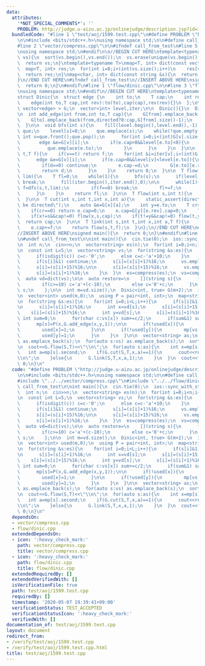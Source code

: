 ```yaml
---
data:
  attributes:
    '*NOT_SPECIAL_COMMENTS*': ''
    PROBLEM: http://judge.u-aizu.ac.jp/onlinejudge/description.jsp?id=1599
  bundledCode: "#line 1 \"test/aoj/1599.test.cpp\"\n#define PROBLEM \"http://judge.u-aizu.ac.jp/onlinejudge/description.jsp?id=1599\"\
    \n\n#include <bits/stdc++.h>\nusing namespace std;\n\n#define call_from_test\n\
    #line 2 \"vector/compress.cpp\"\n\n#ifndef call_from_test\n#line 5 \"vector/compress.cpp\"\
    \nusing namespace std;\n#endif\n\n//BEGIN CUT HERE\ntemplate<typename V>\nV compress(V\
    \ vs){\n  sort(vs.begin(),vs.end());\n  vs.erase(unique(vs.begin(),vs.end()),vs.end());\n\
    \  return vs;\n}\ntemplate<typename T>\nmap<T, int> dict(const vector<T> &vs){\n\
    \  map<T, int> res;\n  for(int i=0;i<(int)vs.size();i++)\n    res[vs[i]]=i;\n\
    \  return res;\n}\nmap<char, int> dict(const string &s){\n  return dict(vector<char>(s.begin(),s.end()));\n\
    }\n//END CUT HERE\n#ifndef call_from_test\n//INSERT ABOVE HERE\nsigned main(){\n\
    \  return 0;\n}\n#endif\n#line 1 \"flow/dinic.cpp\"\n\n#line 3 \"flow/dinic.cpp\"\
    \nusing namespace std;\n#endif\n//BEGIN CUT HERE\ntemplate<typename T,bool directed>\n\
    struct Dinic{\n  struct edge {\n    int to;\n    T cap;\n    int rev;\n    edge(){}\n\
    \    edge(int to,T cap,int rev):to(to),cap(cap),rev(rev){}\n  };\n\n  vector<\
    \ vector<edge> > G;\n  vector<int> level,iter;\n\n  Dinic(){}\n  Dinic(int n):G(n),level(n),iter(n){}\n\
    \n  int add_edge(int from,int to,T cap){\n    G[from].emplace_back(to,cap,G[to].size());\n\
    \    G[to].emplace_back(from,directed?0:cap,G[from].size()-1);\n    return G[to].back().rev;\n\
    \  }\n\n  void bfs(int s){\n    fill(level.begin(),level.end(),-1);\n    queue<int>\
    \ que;\n    level[s]=0;\n    que.emplace(s);\n    while(!que.empty()){\n     \
    \ int v=que.front();que.pop();\n      for(int i=0;i<(int)G[v].size();i++){\n \
    \       edge &e=G[v][i];\n        if(e.cap>0&&level[e.to]<0){\n          level[e.to]=level[v]+1;\n\
    \          que.emplace(e.to);\n        }\n      }\n    }\n  }\n\n  T dfs(int v,int\
    \ t,T f){\n    if(v==t) return f;\n    for(int &i=iter[v];i<(int)G[v].size();i++){\n\
    \      edge &e=G[v][i];\n      if(e.cap>0&&level[v]<level[e.to]){\n        T d=dfs(e.to,t,min(f,e.cap));\n\
    \        if(d==0) continue;\n        e.cap-=d;\n        G[e.to][e.rev].cap+=d;\n\
    \        return d;\n      }\n    }\n    return 0;\n  }\n\n  T flow(int s,int t,T\
    \ lim){\n    T fl=0;\n    while(1){\n      bfs(s);\n      if(level[t]<0||lim==0)\
    \ break;\n      fill(iter.begin(),iter.end(),0);\n\n      while(1){\n        T\
    \ f=dfs(s,t,lim);\n        if(f==0) break;\n        fl+=f;\n        lim-=f;\n\
    \      }\n    }\n    return fl;\n  }\n\n  T flow(int s,int t){\n    return flow(s,t,numeric_limits<T>::max()/2);\n\
    \  }\n\n  T cut(int s,int t,int x,int a){\n    static_assert(directed, \"must\
    \ be directed\");\n    auto &e=G[x][a];\n    int y=e.to;\n    T cr=G[y][e.rev].cap;\n\
    \    if(cr==0) return e.cap=0;\n    e.cap=G[y][e.rev].cap=0;\n    T cap=cr-flow(x,y,cr);\n\
    \    if(x!=s&&cap!=0) flow(x,s,cap);\n    if(t!=y&&cap!=0) flow(t,y,cap);\n  \
    \  return cap;\n  }\n\n  T link(int s,int t,int x,int a,T f){\n    auto &e=G[x][a];\n\
    \    e.cap+=f;\n    return flow(s,t,f);\n  }\n};\n//END CUT HERE\n#ifndef call_from_test\n\
    //INSERT ABOVE HERE\nsigned main(){\n  return 0;\n}\n#endif\n#line 9 \"test/aoj/1599.test.cpp\"\
    \n#undef call_from_test\n\nint main(){\n  cin.tie(0);\n  ios::sync_with_stdio(0);\n\
    \n  int n;\n  cin>>n;\n  vector<string> es(n);\n  for(int i=0;i<n;i++) cin>>es[i];\n\
    \n  const int L=5;\n  vector<string> vs;\n  for(string &s:es){\n    for(char &c:s){\n\
    \      if(isdigit(c)) c=c-'0';\n      else c=c-'a'+10;\n    }\n    for(int i=0;i<L;i++){\n\
    \      if(s[i]&1) continue;\n      s[i]=(s[i]+1)%16;\n      vs.emplace_back(s);\n\
    \      s[i]=(s[i]+15)%16;\n\n      s[i]=(s[i]+15)%16;\n      vs.emplace_back(s);\n\
    \      s[i]=(s[i]+1)%16;\n    }\n  }\n  es=compress(es);\n  vs=compress(vs);\n\
    \  auto vd=dict(vs);\n\n  auto restore=\n    [](string s){\n      for(char &c:s){\n\
    \        if(c>=10) c='a'+(c-10);\n        else c='0'+c;\n      }\n      return\
    \ s;\n    };\n\n  int m=vd.size();\n  Dinic<int, true> G(m+2);\n  int S=m,T=m+1;\n\
    \n  vector<int> used(m,0);\n  using P = pair<int, int>;\n  map<string, P> mp;\n\
    \n  for(string &s:es){\n    for(int i=0;i<L;i++){\n      if(s[i]&1) continue;\n\
    \n      s[i]=(s[i]+1)%16;\n      int x=vd[s];\n      s[i]=(s[i]+15)%16;\n\n  \
    \    s[i]=(s[i]+15)%16;\n      int y=vd[s];\n      s[i]=(s[i]+1)%16;\n\n     \
    \ int sum=0;\n      for(char c:vs[x]) sum+=c/2;\n      if(sum&1) swap(x,y);\n\n\
    \      mp[s]=P(x,G.add_edge(x,y,1));\n\n      if(!used[x]){\n        mp[vs[x]]=P(S,G.add_edge(S,x,1));\n\
    \        used[x]=1;\n      }\n\n      if(!used[y]){\n        mp[vs[y]]=P(y,G.add_edge(y,T,1));\n\
    \        used[y]=1;\n      }\n    }\n  }\n\n  vector<string> as;\n  for(auto s:es)\
    \ as.emplace_back(s);\n  for(auto s:vs) as.emplace_back(s);\n  sort(as.begin(),as.end());\n\
    \n  cout<<G.flow(S,T)<<\"\\n\";\n  for(auto s:as){\n    int x=mp[s].first;\n \
    \   int a=mp[s].second;\n    if(G.cut(S,T,x,a)==1){\n      cout<<restore(s)<<\"\
    \\n\";\n    }else{\n      G.link(S,T,x,a,1);\n    }\n  }\n  cout<<flush;\n  return\
    \ 0;\n}\n"
  code: "#define PROBLEM \"http://judge.u-aizu.ac.jp/onlinejudge/description.jsp?id=1599\"\
    \n\n#include <bits/stdc++.h>\nusing namespace std;\n\n#define call_from_test\n\
    #include \"../../vector/compress.cpp\"\n#include \"../../flow/dinic.cpp\"\n#undef\
    \ call_from_test\n\nint main(){\n  cin.tie(0);\n  ios::sync_with_stdio(0);\n\n\
    \  int n;\n  cin>>n;\n  vector<string> es(n);\n  for(int i=0;i<n;i++) cin>>es[i];\n\
    \n  const int L=5;\n  vector<string> vs;\n  for(string &s:es){\n    for(char &c:s){\n\
    \      if(isdigit(c)) c=c-'0';\n      else c=c-'a'+10;\n    }\n    for(int i=0;i<L;i++){\n\
    \      if(s[i]&1) continue;\n      s[i]=(s[i]+1)%16;\n      vs.emplace_back(s);\n\
    \      s[i]=(s[i]+15)%16;\n\n      s[i]=(s[i]+15)%16;\n      vs.emplace_back(s);\n\
    \      s[i]=(s[i]+1)%16;\n    }\n  }\n  es=compress(es);\n  vs=compress(vs);\n\
    \  auto vd=dict(vs);\n\n  auto restore=\n    [](string s){\n      for(char &c:s){\n\
    \        if(c>=10) c='a'+(c-10);\n        else c='0'+c;\n      }\n      return\
    \ s;\n    };\n\n  int m=vd.size();\n  Dinic<int, true> G(m+2);\n  int S=m,T=m+1;\n\
    \n  vector<int> used(m,0);\n  using P = pair<int, int>;\n  map<string, P> mp;\n\
    \n  for(string &s:es){\n    for(int i=0;i<L;i++){\n      if(s[i]&1) continue;\n\
    \n      s[i]=(s[i]+1)%16;\n      int x=vd[s];\n      s[i]=(s[i]+15)%16;\n\n  \
    \    s[i]=(s[i]+15)%16;\n      int y=vd[s];\n      s[i]=(s[i]+1)%16;\n\n     \
    \ int sum=0;\n      for(char c:vs[x]) sum+=c/2;\n      if(sum&1) swap(x,y);\n\n\
    \      mp[s]=P(x,G.add_edge(x,y,1));\n\n      if(!used[x]){\n        mp[vs[x]]=P(S,G.add_edge(S,x,1));\n\
    \        used[x]=1;\n      }\n\n      if(!used[y]){\n        mp[vs[y]]=P(y,G.add_edge(y,T,1));\n\
    \        used[y]=1;\n      }\n    }\n  }\n\n  vector<string> as;\n  for(auto s:es)\
    \ as.emplace_back(s);\n  for(auto s:vs) as.emplace_back(s);\n  sort(as.begin(),as.end());\n\
    \n  cout<<G.flow(S,T)<<\"\\n\";\n  for(auto s:as){\n    int x=mp[s].first;\n \
    \   int a=mp[s].second;\n    if(G.cut(S,T,x,a)==1){\n      cout<<restore(s)<<\"\
    \\n\";\n    }else{\n      G.link(S,T,x,a,1);\n    }\n  }\n  cout<<flush;\n  return\
    \ 0;\n}\n"
  dependsOn:
  - vector/compress.cpp
  - flow/dinic.cpp
  extendedDependsOn:
  - icon: ':heavy_check_mark:'
    path: vector/compress.cpp
    title: vector/compress.cpp
  - icon: ':heavy_check_mark:'
    path: flow/dinic.cpp
    title: flow/dinic.cpp
  extendedRequiredBy: []
  extendedVerifiedWith: []
  isVerificationFile: true
  path: test/aoj/1599.test.cpp
  requiredBy: []
  timestamp: '2020-05-07 19:39:41+09:00'
  verificationStatus: TEST_ACCEPTED
  verificationStatusIcon: ':heavy_check_mark:'
  verifiedWith: []
documentation_of: test/aoj/1599.test.cpp
layout: document
redirect_from:
- /verify/test/aoj/1599.test.cpp
- /verify/test/aoj/1599.test.cpp.html
title: test/aoj/1599.test.cpp
---
```

